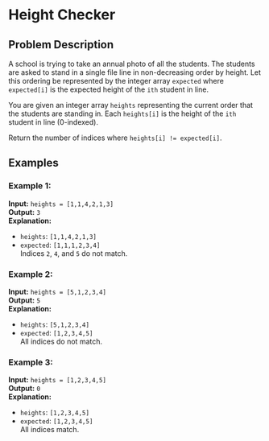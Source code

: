 # Height Checker

## Problem Description

A school is trying to take an annual photo of all the students. The students are asked to stand in a single file line in non-decreasing order by height. Let this ordering be represented by the integer array `expected` where `expected[i]` is the expected height of the `ith` student in line.

You are given an integer array `heights` representing the current order that the students are standing in. Each `heights[i]` is the height of the `ith` student in line (0-indexed).

Return the number of indices where `heights[i] != expected[i]`.

## Examples

### Example 1:
**Input:** `heights = [1,1,4,2,1,3]`  
**Output:** `3`  
**Explanation:**  
- `heights`:  `[1,1,4,2,1,3]`  
- `expected`: `[1,1,1,2,3,4]`  
Indices `2`, `4`, and `5` do not match.

### Example 2:
**Input:** `heights = [5,1,2,3,4]`  
**Output:** `5`  
**Explanation:**  
- `heights`:  `[5,1,2,3,4]`  
- `expected`: `[1,2,3,4,5]`  
All indices do not match.

### Example 3:
**Input:** `heights = [1,2,3,4,5]`  
**Output:** `0`  
**Explanation:**  
- `heights`:  `[1,2,3,4,5]`  
- `expected`: `[1,2,3,4,5]`  
All indices match.
